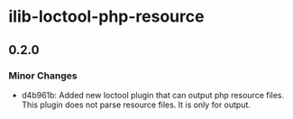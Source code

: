 # ilib-loctool-php-resource

## 0.2.0

### Minor Changes

- d4b961b: Added new loctool plugin that can output php resource files.
  This plugin does not parse resource files. It is only for
  output.
